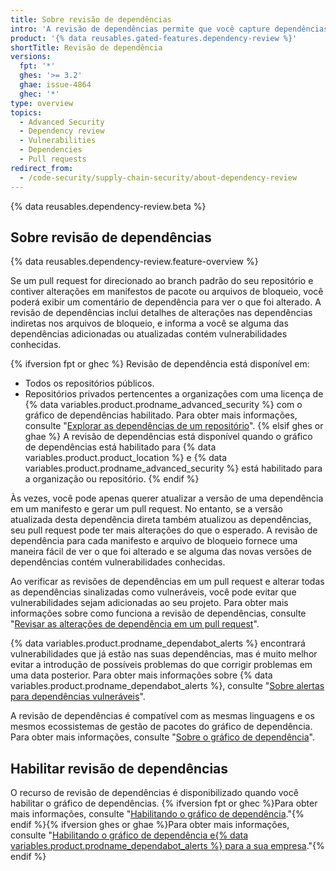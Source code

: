 ```yaml
---
title: Sobre revisão de dependências
intro: 'A revisão de dependências permite que você capture dependências vulneráveis antes de introduzi-las no seu ambiente e fornece informações sobre licença, dependências e idade das dependências.'
product: '{% data reusables.gated-features.dependency-review %}'
shortTitle: Revisão de dependência
versions:
  fpt: '*'
  ghes: '>= 3.2'
  ghae: issue-4864
  ghec: '*'
type: overview
topics:
  - Advanced Security
  - Dependency review
  - Vulnerabilities
  - Dependencies
  - Pull requests
redirect_from:
  - /code-security/supply-chain-security/about-dependency-review
---
```


{% data reusables.dependency-review.beta %}

## Sobre revisão de dependências

{% data reusables.dependency-review.feature-overview %}

Se um pull request for direcionado ao branch padrão do seu repositório e contiver alterações em manifestos de pacote ou arquivos de bloqueio, você poderá exibir um comentário de dependência para ver o que foi alterado. A revisão de dependências inclui detalhes de alterações nas dependências indiretas nos arquivos de bloqueio, e informa a você se alguma das dependências adicionadas ou atualizadas contém vulnerabilidades conhecidas.

{% ifversion fpt or ghec %}
Revisão de dependência está disponível em:

* Todos os repositórios públicos.
* Repositórios privados pertencentes a organizações com uma licença de {% data variables.product.prodname_advanced_security %} com o gráfico de dependências habilitado. Para obter mais informações, consulte "[Explorar as dependências de um repositório](/github/visualizing-repository-data-with-graphs/exploring-the-dependencies-of-a-repository#enabling-and-disabling-the-dependency-graph-for-a-private-repository)".
{% elsif ghes or ghae %}
A revisão de dependências está disponível quando o gráfico de dependências está habilitado para {% data variables.product.product_location %} e {% data variables.product.prodname_advanced_security %} está habilitado para a organização ou repositório.
{% endif %}

Às vezes, você pode apenas querer atualizar a versão de uma dependência em um manifesto e gerar um pull request. No entanto, se a versão atualizada desta dependência direta também atualizou as dependências, seu pull request pode ter mais alterações do que o esperado. A revisão de dependência para cada manifesto e arquivo de bloqueio fornece uma maneira fácil de ver o que foi alterado e se alguma das novas versões de dependências contém vulnerabilidades conhecidas.

Ao verificar as revisões de dependências em um pull request e alterar todas as dependências sinalizadas como vulneráveis, você pode evitar que vulnerabilidades sejam adicionadas ao seu projeto. Para obter mais informações sobre como funciona a revisão de dependências, consulte "[Revisar as alterações de dependência em um pull request](/pull-requests/collaborating-with-pull-requests/reviewing-changes-in-pull-requests/incorporating-feedback-in-your-pull-request)".

{% data variables.product.prodname_dependabot_alerts %} encontrará vulnerabilidades que já estão nas suas dependências, mas é muito melhor evitar a introdução de possíveis problemas do que corrigir problemas em uma data posterior. Para obter mais informações sobre {% data variables.product.prodname_dependabot_alerts %}, consulte "[Sobre alertas para dependências vulneráveis](/github/managing-security-vulnerabilities/about-alerts-for-vulnerable-dependencies#dependabot-alerts-for-vulnerable-dependencies)".

A revisão de dependências é compatível com as mesmas linguagens e os mesmos ecossistemas de gestão de pacotes do gráfico de dependência. Para obter mais informações, consulte "[Sobre o gráfico de dependência](/github/visualizing-repository-data-with-graphs/about-the-dependency-graph#supported-package-ecosystems)".

## Habilitar revisão de dependências

O recurso de revisão de dependências é disponibilizado quando você habilitar o gráfico de dependências. {% ifversion fpt or ghec %}Para obter mais informações, consulte "[Habilitando o gráfico de dependência](/code-security/supply-chain-security/understanding-your-software-supply-chain/about-the-dependency-graph#enabling-the-dependency-graph)."{% endif %}{% ifversion ghes or ghae %}Para obter mais informações, consulte "[Habilitando o gráfico de dependência e{% data variables.product.prodname_dependabot_alerts %} para a sua empresa](/admin/configuration/configuring-github-connect/enabling-the-dependency-graph-and-dependabot-alerts-for-your-enterprise)."{% endif %}
